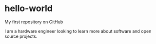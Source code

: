 # hello-world
My first repository on GitHub

I am a hardware engineer looking to learn more about software and open source projects.
